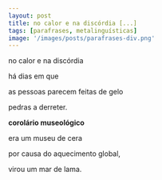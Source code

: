 ```yaml
---
layout: post
title: no calor e na discórdia [...]
tags: [parafrases, metalinguísticas]
image: '/images/posts/parafrases-div.png'
---
```


no calor e na discórdia

há dias em que

as pessoas parecem feitas de gelo

pedras a derreter.



**corolário museológico**

era um museu de cera

por causa do aquecimento global,

virou um mar de lama.
